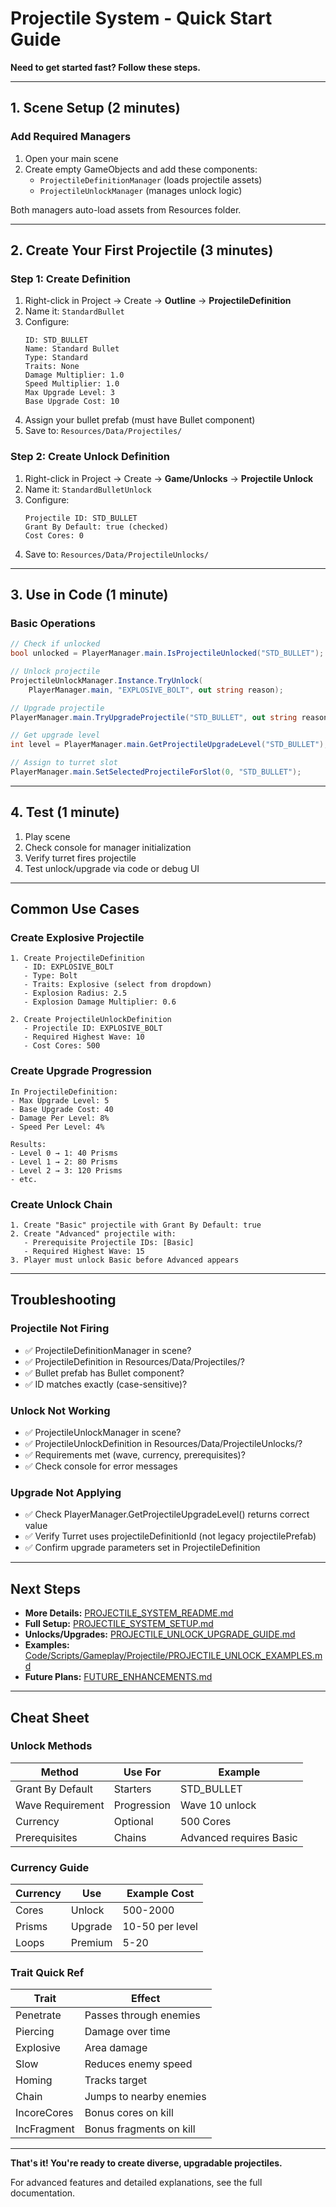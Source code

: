 # Projectile System - Quick Start Guide

**Need to get started fast? Follow these steps.**

---

## 1. Scene Setup (2 minutes)

### Add Required Managers

1. Open your main scene
2. Create empty GameObjects and add these components:
   - `ProjectileDefinitionManager` (loads projectile assets)
   - `ProjectileUnlockManager` (manages unlock logic)

Both managers auto-load assets from Resources folder.

---

## 2. Create Your First Projectile (3 minutes)

### Step 1: Create Definition
1. Right-click in Project → Create → **Outline** → **ProjectileDefinition**
2. Name it: `StandardBullet`
3. Configure:
   ```
   ID: STD_BULLET
   Name: Standard Bullet
   Type: Standard
   Traits: None
   Damage Multiplier: 1.0
   Speed Multiplier: 1.0
   Max Upgrade Level: 3
   Base Upgrade Cost: 10
   ```
4. Assign your bullet prefab (must have Bullet component)
5. Save to: `Resources/Data/Projectiles/`

### Step 2: Create Unlock Definition
1. Right-click in Project → Create → **Game/Unlocks** → **Projectile Unlock**
2. Name it: `StandardBulletUnlock`
3. Configure:
   ```
   Projectile ID: STD_BULLET
   Grant By Default: true (checked)
   Cost Cores: 0
   ```
4. Save to: `Resources/Data/ProjectileUnlocks/`

---

## 3. Use in Code (1 minute)

### Basic Operations

```csharp
// Check if unlocked
bool unlocked = PlayerManager.main.IsProjectileUnlocked("STD_BULLET");

// Unlock projectile
ProjectileUnlockManager.Instance.TryUnlock(
    PlayerManager.main, "EXPLOSIVE_BOLT", out string reason);

// Upgrade projectile  
PlayerManager.main.TryUpgradeProjectile("STD_BULLET", out string reason);

// Get upgrade level
int level = PlayerManager.main.GetProjectileUpgradeLevel("STD_BULLET");

// Assign to turret slot
PlayerManager.main.SetSelectedProjectileForSlot(0, "STD_BULLET");
```

---

## 4. Test (1 minute)

1. Play scene
2. Check console for manager initialization
3. Verify turret fires projectile
4. Test unlock/upgrade via code or debug UI

---

## Common Use Cases

### Create Explosive Projectile
```
1. Create ProjectileDefinition
   - ID: EXPLOSIVE_BOLT
   - Type: Bolt
   - Traits: Explosive (select from dropdown)
   - Explosion Radius: 2.5
   - Explosion Damage Multiplier: 0.6

2. Create ProjectileUnlockDefinition
   - Projectile ID: EXPLOSIVE_BOLT
   - Required Highest Wave: 10
   - Cost Cores: 500
```

### Create Upgrade Progression
```
In ProjectileDefinition:
- Max Upgrade Level: 5
- Base Upgrade Cost: 40
- Damage Per Level: 8%
- Speed Per Level: 4%

Results:
- Level 0 → 1: 40 Prisms
- Level 1 → 2: 80 Prisms
- Level 2 → 3: 120 Prisms
- etc.
```

### Create Unlock Chain
```
1. Create "Basic" projectile with Grant By Default: true
2. Create "Advanced" projectile with:
   - Prerequisite Projectile IDs: [Basic]
   - Required Highest Wave: 15
3. Player must unlock Basic before Advanced appears
```

---

## Troubleshooting

### Projectile Not Firing
- ✅ ProjectileDefinitionManager in scene?
- ✅ ProjectileDefinition in Resources/Data/Projectiles/?
- ✅ Bullet prefab has Bullet component?
- ✅ ID matches exactly (case-sensitive)?

### Unlock Not Working
- ✅ ProjectileUnlockManager in scene?
- ✅ ProjectileUnlockDefinition in Resources/Data/ProjectileUnlocks/?
- ✅ Requirements met (wave, currency, prerequisites)?
- ✅ Check console for error messages

### Upgrade Not Applying
- ✅ Check PlayerManager.GetProjectileUpgradeLevel() returns correct value
- ✅ Verify Turret uses projectileDefinitionId (not legacy projectilePrefab)
- ✅ Confirm upgrade parameters set in ProjectileDefinition

---

## Next Steps

- **More Details:** [PROJECTILE_SYSTEM_README.md](PROJECTILE_SYSTEM_README.md)
- **Full Setup:** [PROJECTILE_SYSTEM_SETUP.md](PROJECTILE_SYSTEM_SETUP.md)
- **Unlocks/Upgrades:** [PROJECTILE_UNLOCK_UPGRADE_GUIDE.md](PROJECTILE_UNLOCK_UPGRADE_GUIDE.md)
- **Examples:** [Code/Scripts/Gameplay/Projectile/PROJECTILE_UNLOCK_EXAMPLES.md](Code/Scripts/Gameplay/Projectile/PROJECTILE_UNLOCK_EXAMPLES.md)
- **Future Plans:** [FUTURE_ENHANCEMENTS.md](FUTURE_ENHANCEMENTS.md)

---

## Cheat Sheet

### Unlock Methods
| Method | Use For | Example |
|--------|---------|---------|
| Grant By Default | Starters | STD_BULLET |
| Wave Requirement | Progression | Wave 10 unlock |
| Currency | Optional | 500 Cores |
| Prerequisites | Chains | Advanced requires Basic |

### Currency Guide
| Currency | Use | Example Cost |
|----------|-----|--------------|
| Cores | Unlock | 500-2000 |
| Prisms | Upgrade | 10-50 per level |
| Loops | Premium | 5-20 |

### Trait Quick Ref
| Trait | Effect |
|-------|--------|
| Penetrate | Passes through enemies |
| Piercing | Damage over time |
| Explosive | Area damage |
| Slow | Reduces enemy speed |
| Homing | Tracks target |
| Chain | Jumps to nearby enemies |
| IncoreCores | Bonus cores on kill |
| IncFragment | Bonus fragments on kill |

---

**That's it! You're ready to create diverse, upgradable projectiles.**

For advanced features and detailed explanations, see the full documentation.
